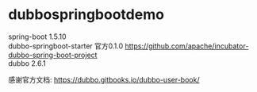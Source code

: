 # dubbospringbootdemo

spring-boot 1.5.10  
dubbo-springboot-starter 官方0.1.0   https://github.com/apache/incubator-dubbo-spring-boot-project  
dubbo 2.6.1  


感谢官方文档:  https://dubbo.gitbooks.io/dubbo-user-book/  
